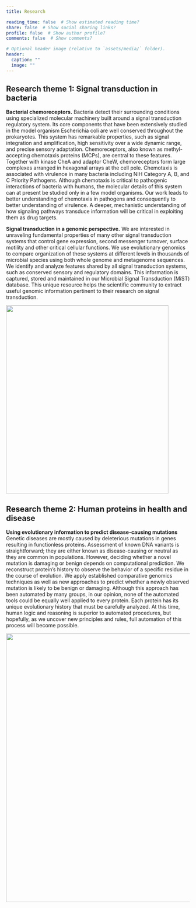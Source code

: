 ```yaml
---
title: Research

reading_time: false  # Show estimated reading time?
share: false  # Show social sharing links?
profile: false  # Show author profile?
comments: false  # Show comments?

# Optional header image (relative to `assets/media/` folder).
header:
  caption: ""
  image: ""
---
```


## **Research theme 1: Signal transduction in bacteria**

**Bacterial chemoreceptors.** Bacteria detect their surrounding conditions using specialized molecular machinery built around a signal transduction regulatory system. Its core components that have been extensively studied in the model organism Escherichia coli are well conserved throughout the prokaryotes. This system has remarkable properties, such as signal integration and amplification, high sensitivity over a wide dynamic range, and precise sensory adaptation. Chemoreceptors, also known as methyl-accepting chemotaxis proteins (MCPs), are central to these features. Together with kinase CheA and adaptor CheW, chemoreceptors form large complexes arranged in hexagonal arrays at the cell pole. Chemotaxis is associated with virulence in many bacteria including NIH Category A, B, and C Priority Pathogens. Although chemotaxis is critical to pathogenic interactions of bacteria with humans, the molecular details of this system can at present be studied only in a few model organisms. Our work leads to better understanding of chemotaxis in pathogens and consequently to better understanding of virulence. A deeper, mechanistic understanding of how signaling pathways transduce information will be critical in exploiting them as drug targets.

**Signal transduction in a genomic perspective.** We are interested in unraveling fundamental properties of many other signal transduction systems that control gene expression, second messenger turnover, surface motility and other critical cellular functions. We use evolutionary genomics to compare organization of these systems at different levels in thousands of microbial species using both whole genome and metagenome sequences. We identify and analyze features shared by all signal transduction systems, such as conserved sensory and regulatory domains. This information is captured, stored and maintained in our Microbial Signal Transduction (MiST) database. This unique resource helps the scientific community to extract useful genomic information pertinent to their research on signal transduction.

<div class="coim">
    <img src="/media/Current-Opin-Microbiol-1v3qbjl-768x888.jpg" width="445" height="515">
</div>

## **Research theme 2: Human proteins in health and disease**
**Using evolutionary information to predict disease-causing mutations**
Genetic diseases are mostly caused by deleterious mutations in genes resulting in functionless proteins. Assessment of known DNA variants is straightforward; they are either known as disease-causing or neutral as they are common in populations. However, deciding whether a novel mutation is damaging or benign depends on computational prediction. We reconstruct protein’s history to observe the behavior of a specific residue in the course of evolution. We apply established comparative genomics techniques as well as new approaches to predict whether a newly observed mutation is likely to be benign or damaging. Although this approach has been automated by many groups, in our opinion, none of the automated tools could be equally well applied to every protein. Each protein has its unique evolutionary history that must be carefully analyzed. At this time, human logic and reasoning is superior to automated procedures, but hopefully, as we uncover new principles and rules, full automation of this process will become possible.

<div class="coim">
    <img src="/media/Current-Opin-Microbiol-1v3qbjl-768x888.jpg" width="1669" height="735">
</div>